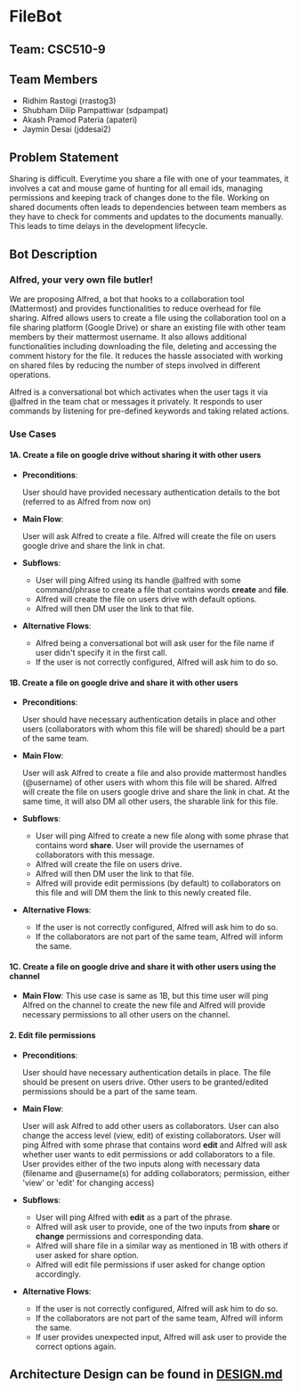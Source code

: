 # FileBot 

## Team: CSC510-9

## Team Members

* Ridhim Rastogi (rrastog3)
* Shubham Dilip Pampattiwar (sdpampat)
* Akash Pramod Pateria (apateri)
* Jaymin Desai (jddesai2)

## Problem Statement

Sharing is difficult. Everytime you share a file with one of your teammates, it involves a cat and mouse game of hunting for all email ids, managing permissions and keeping track of changes done to the file. Working on shared documents often leads to dependencies between team members  as they have to check for comments and updates to the documents manually. This leads to time delays in the development lifecycle. 

## Bot Description

### Alfred, your very own file butler!

We are proposing Alfred, a bot that hooks to a collaboration tool (Mattermost) and provides functionalities to reduce overhead for file sharing. Alfred allows users to create a file using the collaboration tool on a file sharing platform (Google Drive) or share an existing file with other team members by their mattermost username. It also allows additional functionalities including downloading the file, deleting and accessing the comment history for the file. It reduces the hassle associated with working on shared files by reducing the number of steps involved in different operations.

Alfred is a conversational bot which activates when the user tags it via @alfred in the team chat or messages it privately. It responds to user commands by listening for pre-defined keywords and taking related actions.
 

### Use Cases

 #### 1A. Create a file on google drive without sharing it with other users
 
  - **Preconditions**:
  
    User should have provided necessary authentication details to the bot (referred to as Alfred from now on)
    
  - **Main Flow**:
  
    User will ask Alfred to create a file. Alfred will create the file on users google drive and share the link in chat.
     
  - **Subflows**:
  
    - User will ping Alfred using its handle @alfred with some command/phrase to create a file that contains words **create** and **file**.
    - Alfred will create the file on users drive with default options.
    - Alfred will then DM user the link to that file.
    
  - **Alternative Flows**:
    
    - Alfred being a conversational bot will ask user for the file name if user didn't specify it in the first call.
    - If the user is not correctly configured, Alfred will ask him to do so.
  
 #### 1B. Create a file on google drive and share it with other users
 
  - **Preconditions**:
  
    User should have necessary authentication details in place and other users (collaborators with whom this file will be shared) should be a part of the same team.
    
  - **Main Flow**:
    
    User will ask Alfred to create a file and also provide mattermost handles (@username) of other users with whom this file will be shared. Alfred will create the file on users google drive and share the link in chat. At the same time, it will also DM all other users, the sharable link for this file.
    
  - **Subflows**:
  
     - User will ping Alfred to create a new file along with some phrase that contains word **share**. User will provide the usernames of collaborators with this message.
     - Alfred will create the file on users drive.
     - Alfred will then DM user the link to that file.
     - Alfred will provide edit permissions (by default) to collaborators on this file and will DM them the link to this newly created file.
     
  - **Alternative Flows**:
    
     - If the user is not correctly configured, Alfred will ask him to do so.
     - If the collaborators are not part of the same team, Alfred will inform the same.

#### 1C. Create a file on google drive and share it with other users using the channel

  - **Main Flow**: This use case is same as 1B, but this time user will ping Alfred on the channel to create the new file and Alfred will provide necessary permissions to all other users on the channel.
  
#### 2. Edit file permissions

  - **Preconditions**:
  
    User should have necessary authentication details in place. The file should be present on users drive. Other users to be granted/edited permissions should be a part of the same team.
    
  - **Main Flow**:
    
    User will ask Alfred to add other users as collaborators. User can also change the access level (view, edit) of existing collaborators. User will ping Alfred with some phrase that contains word **edit** and Alfred will ask whether user wants to edit permissions or add collaborators to a file. User provides either of the two inputs along with necessary data (filename and @username(s) for adding collaborators; permission, either 'view' or 'edit' for changing access)
    
  - **Subflows**:
  
     - User will ping Alfred with **edit** as a part of the phrase.
     - Alfred will ask user to provide, one of the two inputs from **share** or **change** permissions and corresponding data.
     - Alfred will share file in a similar way as mentioned in 1B with others if user asked for share option.
     - Alfred will edit file permissions if user asked for change option accordingly.
     
  - **Alternative Flows**:
    
     - If the user is not correctly configured, Alfred will ask him to do so.
     - If the collaborators are not part of the same team, Alfred will inform the same.
     - If user provides unexpected input, Alfred will ask user to provide the correct options again.

## Architecture Design can be found in [DESIGN.md](https://github.ncsu.edu/csc510-fall2019/CSC510-9/blob/master/DESIGN.md)
